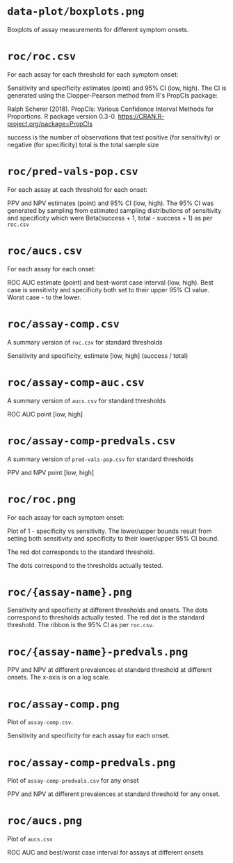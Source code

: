 # `data-plot/boxplots.png`

Boxplots of assay measurements for different symptom onsets.

# `roc/roc.csv`

For each assay for each threshold for each symptom onset:

Sensitivity and specificity estimates (point) and 95% CI (low, high).
The CI is generated using the Clopper-Pearson method from R's PropCIs
package:

Ralph Scherer (2018).
PropCIs: Various Confidence Interval Methods for Proportions.
R package version 0.3-0.
https://CRAN.R-project.org/package=PropCIs

success is the number of observations that test positive
(for sensitivity) or negative (for specificity)
total is the total sample size

# `roc/pred-vals-pop.csv`

For each assay at each threshold for each onset:

PPV and NPV estimates (point) and 95% CI (low, high). The 95% CI was
generated by sampling from estimated sampling distributions of sensitivity
and specificity which were Beta(success + 1, total - success + 1) as per
`roc.csv`

# `roc/aucs.csv`

For each assay for each onset:

ROC AUC estimate (point) and best-worst case interval (low, high).
Best case is sensitivity and specificity both set to their upper 95% CI
value. Worst case - to the lower.

# `roc/assay-comp.csv`

A summary version of `roc.csv` for standard thresholds

Sensitivity and specificity, estimate [low, high] (success / total)

# `roc/assay-comp-auc.csv`

A summary version of `aucs.csv` for standard thresholds

ROC AUC point [low, high]

# `roc/assay-comp-predvals.csv`

A summary version of `pred-vals-pop.csv` for standard thresholds

PPV and NPV point [low, high]

# `roc/roc.png`

For each assay for each symptom onset:

Plot of 1 - specificity vs sensitivity. The lower/upper bounds result from
setting both sensitivity and specificity to their lower/upper 95% CI bound.

The red dot corresponds to the standard threshold.

The dots correspond to the thresholds actually tested.

# `roc/{assay-name}.png`

Sensitivity and specificity at different thresholds and onsets.
The dots correspond to
thresholds actually tested. The red dot is the standard threshold. The ribbon
is the 95% CI as per `roc.csv`.

# `roc/{assay-name}-predvals.png`

PPV and NPV at different prevalences at standard threshold at different onsets.
The x-axis is on a log scale.

# `roc/assay-comp.png`

Plot of `assay-comp.csv`.

Sensitivity and specificity for each assay for each onset.

# `roc/assay-comp-predvals.png`

Plot of `assay-comp-predvals.csv` for any onset

PPV and NPV at different prevalences at standard threshold for any onset.

# `roc/aucs.png`

Plot of `aucs.csv`

ROC AUC and best/worst case interval for assays at different onsets
